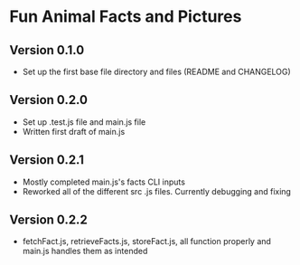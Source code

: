 # Fun Animal Facts and Pictures
## Version 0.1.0 ##
- Set up the first base file directory and files (README and CHANGELOG)

## Version 0.2.0 ##
- Set up .test.js file and main.js file
- Written first draft of main.js

## Version 0.2.1 ##
- Mostly completed main.js's facts CLI inputs
- Reworked all of the different src .js files. Currently debugging and fixing

## Version 0.2.2 ##
- fetchFact.js, retrieveFacts.js, storeFact.js, all function properly and main.js handles them as intended
